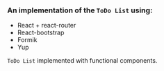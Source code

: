 ### An implementation of the `ToDo List` using:

- React + react-router
- React-bootstrap
- Formik
- Yup

`ToDo List` implemented with functional components.
